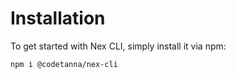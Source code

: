 # Installation

To get started with Nex CLI, simply install it via npm:

```
npm i @codetanna/nex-cli

```